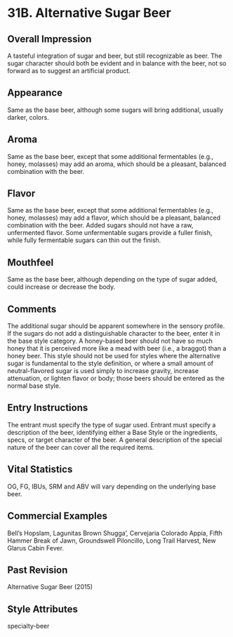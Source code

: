 # 31B. Alternative Sugar Beer

## Overall Impression

A tasteful integration of sugar and beer, but still recognizable as beer. The sugar character should both be evident and in balance with the beer, not so forward as to suggest an artificial product.

## Appearance

Same as the base beer, although some sugars will bring additional, usually darker, colors.

## Aroma

Same as the base beer, except that some additional fermentables (e.g., honey, molasses) may add an aroma, which should be a pleasant, balanced combination with the beer.

## Flavor

Same as the base beer, except that some additional fermentables (e.g., honey, molasses) may add a flavor, which should be a pleasant, balanced combination with the beer. Added sugars should not have a raw, unfermented flavor. Some unfermentable sugars provide a fuller finish, while fully fermentable sugars can thin out the finish.

## Mouthfeel

Same as the base beer, although depending on the type of sugar added, could increase or decrease the body.

## Comments

The additional sugar should be apparent somewhere in the sensory profile. If the sugars do not add a distinguishable character to the beer, enter it in the base style category. A honey-based beer should not have so much honey that it is perceived more like a mead with beer (i.e., a braggot) than a honey beer. This style should not be used for styles where the alternative sugar is fundamental to the style definition, or where a small amount of neutral-flavored sugar is used simply to increase gravity, increase attenuation, or lighten flavor or body; those beers should be entered as the normal base style.

## Entry Instructions

The entrant must specify the type of sugar used. Entrant must specify a description of the beer, identifying either a Base Style or the ingredients, specs, or target character of the beer. A general description of the special nature of the beer can cover all the required items.

## Vital Statistics

OG, FG, IBUs, SRM and ABV will vary depending on the underlying base beer.

## Commercial Examples

Bell’s Hopslam, Lagunitas Brown Shugga’, Cervejaria Colorado Appia, Fifth Hammer Break of Jawn, Groundswell Piloncillo, Long Trail Harvest, New Glarus Cabin Fever.

## Past Revision

Alternative Sugar Beer (2015)

## Style Attributes

specialty-beer